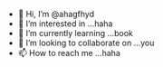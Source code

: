 - 👋 Hi, I’m @ahagfhyd
- 👀 I’m interested in ...haha
- 🌱 I’m currently learning ...book
- 💞️ I’m looking to collaborate on ...you
- 📫 How to reach me ...haha

<!---
ahagfhyd/ahagfhyd is a ✨ special ✨ repository because its `README.md` (this file) appears on your GitHub profile.
You can click the Preview link to take a look at your changes.
--->
